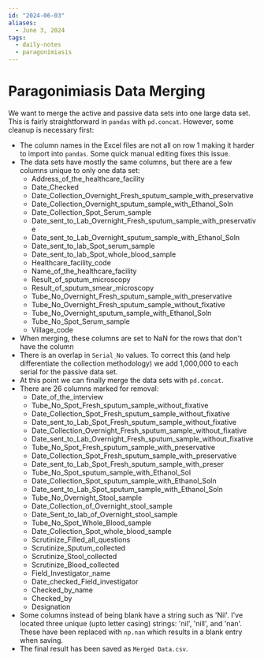 ```yaml
---
id: "2024-06-03"
aliases:
  - June 3, 2024
tags:
  - daily-notes
  - paragonimiasis
---
```


# Paragonimiasis Data Merging

We want to merge the active and passive data sets into one large data set. This is fairly straightforward in `pandas` with `pd.concat`. However, some cleanup is necessary first:
- The column names in the Excel files are not all on row 1 making it harder to import into `pandas`. Some quick manual editing fixes this issue.
- The data sets have mostly the same columns, but there are a few columns unique to only one data set:
    - Address_of_the_healthcare_facility
    - Date_Checked
    - Date_Collection_Overnight_Fresh_sputum_sample_with_preservative
    - Date_Collection_Overnight_sputum_sample_with_Ethanol_Soln
    - Date_Collection_Spot_Serum_sample
    - Date_sent_to_Lab_Overnight_Fresh_sputum_sample_with_preservative
    - Date_sent_to_Lab_Overnight_sputum_sample_with_Ethanol_Soln
    - Date_sent_to_lab_Spot_serum_sample
    - Date_sent_to_lab_Spot_whole_blood_sample
    - Healthcare_facility_code
    - Name_of_the_healthcare_facility
    - Result_of_sputum_microscopy
    - Result_of_sputum_smear_microscopy
    - Tube_No_Overnight_Fresh_sputum_sample_with_preservative
    - Tube_No_Overnight_Fresh_sputum_sample_without_fixative
    - Tube_No_Overnight_sputum_sample_with_Ethanol_Soln
    - Tube_No_Spot_Serum_sample
    - Village_code
- When merging, these columns are set to NaN for the rows that don't have the column
- There is an overlap in `Serial_No` values. To correct this (and help differentiate the collection methodology) we add 1,000,000 to each serial for the passive data set.
- At this point we can finally merge the data sets with `pd.concat`.
- There are 26 columns marked for removal:
    - Date_of_the_interview
    - Tube_No_Spot_Fresh_sputum_sample_without_fixative
    - Date_Collection_Spot_Fresh_sputum_sample_without_fixative
    - Date_sent_to_Lab_Spot_Fresh_sputum_sample_without_fixative
    - Date_Collection_Overnight_Fresh_sputum_sample_without_fixative
    - Date_sent_to_Lab_Overnight_Fresh_sputum_sample_without_fixative
    - Tube_No_Spot_Fresh_sputum_sample_with_preservative
    - Date_Collection_Spot_Fresh_sputum_sample_with_preservative
    - Date_sent_to_Lab_Spot_Fresh_sputum_sample_with_preser
    - Tube_No_Spot_sputum_sample_with_Ethanol_Sol
    - Date_Collection_Spot_sputum_sample_with_Ethanol_Soln
    - Date_sent_to_Lab_Spot_sputum_sample_with_Ethanol_Soln
    - Tube_No_Overnight_Stool_sample
    - Date_Collection_of_Overnight_stool_sample
    - Date_Sent_to_lab_of_Overnight_stool_sample
    - Tube_No_Spot_Whole_Blood_sample
    - Date_Collection_Spot_whole_blood_sample
    - Scrutinize_Filled_all_questions
    - Scrutinize_Sputum_collected
    - Scrutinize_Stool_collected
    - Scrutinize_Blood_collected
    - Field_Investigator_name
    - Date_checked_Field_investigator
    - Checked_by_name
    - Checked_by
    - Designation
- Some columns instead of being blank have a string such as 'Nil'. I've located three unique (upto letter casing) strings: 'nil', 'nill', and 'nan'. These have been replaced with `np.nan` which results in a blank entry when saving.
- The final result has been saved as `Merged Data.csv`.
